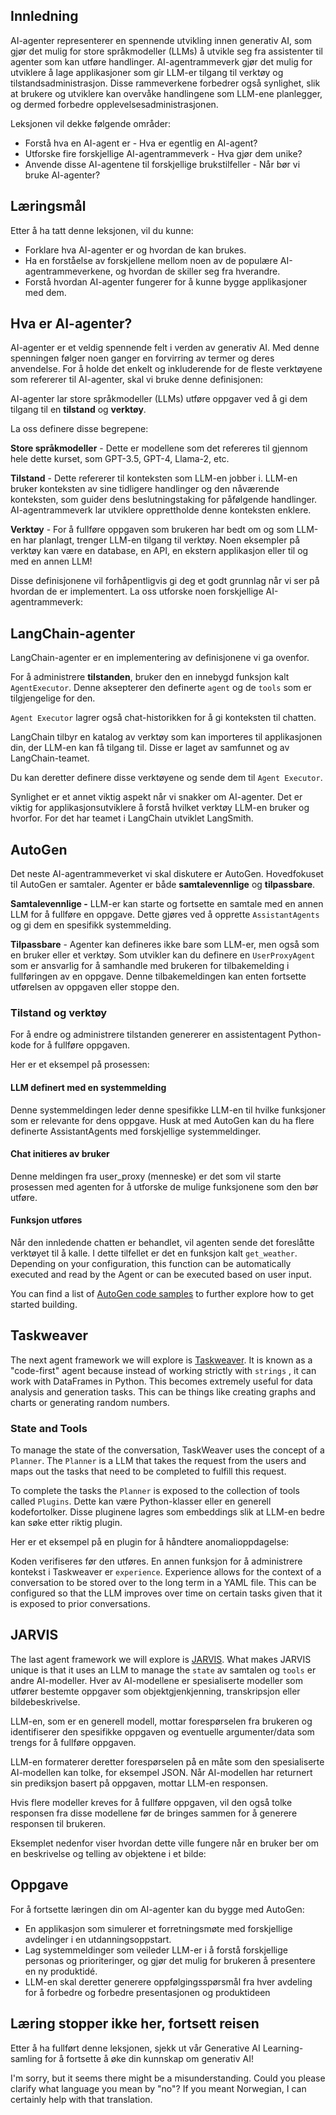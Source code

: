 <!--
CO_OP_TRANSLATOR_METADATA:
{
  "original_hash": "11f03c81f190d9cbafd0f977dcbede6c",
  "translation_date": "2025-05-20T07:26:04+00:00",
  "source_file": "17-ai-agents/README.md",
  "language_code": "no"
}
-->
## Innledning

AI-agenter representerer en spennende utvikling innen generativ AI, som gjør det mulig for store språkmodeller (LLMs) å utvikle seg fra assistenter til agenter som kan utføre handlinger. AI-agentrammeverk gjør det mulig for utviklere å lage applikasjoner som gir LLM-er tilgang til verktøy og tilstandsadministrasjon. Disse rammeverkene forbedrer også synlighet, slik at brukere og utviklere kan overvåke handlingene som LLM-ene planlegger, og dermed forbedre opplevelsesadministrasjonen.

Leksjonen vil dekke følgende områder:

- Forstå hva en AI-agent er - Hva er egentlig en AI-agent?
- Utforske fire forskjellige AI-agentrammeverk - Hva gjør dem unike?
- Anvende disse AI-agentene til forskjellige brukstilfeller - Når bør vi bruke AI-agenter?

## Læringsmål

Etter å ha tatt denne leksjonen, vil du kunne:

- Forklare hva AI-agenter er og hvordan de kan brukes.
- Ha en forståelse av forskjellene mellom noen av de populære AI-agentrammeverkene, og hvordan de skiller seg fra hverandre.
- Forstå hvordan AI-agenter fungerer for å kunne bygge applikasjoner med dem.

## Hva er AI-agenter?

AI-agenter er et veldig spennende felt i verden av generativ AI. Med denne spenningen følger noen ganger en forvirring av termer og deres anvendelse. For å holde det enkelt og inkluderende for de fleste verktøyene som refererer til AI-agenter, skal vi bruke denne definisjonen:

AI-agenter lar store språkmodeller (LLMs) utføre oppgaver ved å gi dem tilgang til en **tilstand** og **verktøy**.

La oss definere disse begrepene:

**Store språkmodeller** - Dette er modellene som det refereres til gjennom hele dette kurset, som GPT-3.5, GPT-4, Llama-2, etc.

**Tilstand** - Dette refererer til konteksten som LLM-en jobber i. LLM-en bruker konteksten av sine tidligere handlinger og den nåværende konteksten, som guider dens beslutningstaking for påfølgende handlinger. AI-agentrammeverk lar utviklere opprettholde denne konteksten enklere.

**Verktøy** - For å fullføre oppgaven som brukeren har bedt om og som LLM-en har planlagt, trenger LLM-en tilgang til verktøy. Noen eksempler på verktøy kan være en database, en API, en ekstern applikasjon eller til og med en annen LLM!

Disse definisjonene vil forhåpentligvis gi deg et godt grunnlag når vi ser på hvordan de er implementert. La oss utforske noen forskjellige AI-agentrammeverk:

## LangChain-agenter

LangChain-agenter er en implementering av definisjonene vi ga ovenfor.

For å administrere **tilstanden**, bruker den en innebygd funksjon kalt `AgentExecutor`. Denne aksepterer den definerte `agent` og de `tools` som er tilgjengelige for den.

`Agent Executor` lagrer også chat-historikken for å gi konteksten til chatten.

LangChain tilbyr en katalog av verktøy som kan importeres til applikasjonen din, der LLM-en kan få tilgang til. Disse er laget av samfunnet og av LangChain-teamet.

Du kan deretter definere disse verktøyene og sende dem til `Agent Executor`.

Synlighet er et annet viktig aspekt når vi snakker om AI-agenter. Det er viktig for applikasjonsutviklere å forstå hvilket verktøy LLM-en bruker og hvorfor. For det har teamet i LangChain utviklet LangSmith.

## AutoGen

Det neste AI-agentrammeverket vi skal diskutere er AutoGen. Hovedfokuset til AutoGen er samtaler. Agenter er både **samtalevennlige** og **tilpassbare**.

**Samtalevennlige -** LLM-er kan starte og fortsette en samtale med en annen LLM for å fullføre en oppgave. Dette gjøres ved å opprette `AssistantAgents` og gi dem en spesifikk systemmelding.

**Tilpassbare** - Agenter kan defineres ikke bare som LLM-er, men også som en bruker eller et verktøy. Som utvikler kan du definere en `UserProxyAgent` som er ansvarlig for å samhandle med brukeren for tilbakemelding i fullføringen av en oppgave. Denne tilbakemeldingen kan enten fortsette utførelsen av oppgaven eller stoppe den.

### Tilstand og verktøy

For å endre og administrere tilstanden genererer en assistentagent Python-kode for å fullføre oppgaven.

Her er et eksempel på prosessen:

#### LLM definert med en systemmelding

Denne systemmeldingen leder denne spesifikke LLM-en til hvilke funksjoner som er relevante for dens oppgave. Husk at med AutoGen kan du ha flere definerte AssistantAgents med forskjellige systemmeldinger.

#### Chat initieres av bruker

Denne meldingen fra user_proxy (menneske) er det som vil starte prosessen med agenten for å utforske de mulige funksjonene som den bør utføre.

#### Funksjon utføres

Når den innledende chatten er behandlet, vil agenten sende det foreslåtte verktøyet til å kalle. I dette tilfellet er det en funksjon kalt `get_weather`. Depending on your configuration, this function can be automatically executed and read by the Agent or can be executed based on user input.

You can find a list of [AutoGen code samples](https://microsoft.github.io/autogen/docs/Examples/?WT.mc_id=academic-105485-koreyst) to further explore how to get started building.

## Taskweaver

The next agent framework we will explore is [Taskweaver](https://microsoft.github.io/TaskWeaver/?WT.mc_id=academic-105485-koreyst). It is known as a "code-first" agent because instead of working strictly with `strings` , it can work with DataFrames in Python. This becomes extremely useful for data analysis and generation tasks. This can be things like creating graphs and charts or generating random numbers.

### State and Tools

To manage the state of the conversation, TaskWeaver uses the concept of a `Planner`. The `Planner` is a LLM that takes the request from the users and maps out the tasks that need to be completed to fulfill this request.

To complete the tasks the `Planner` is exposed to the collection of tools called `Plugins`. Dette kan være Python-klasser eller en generell kodefortolker. Disse pluginene lagres som embeddings slik at LLM-en bedre kan søke etter riktig plugin.

Her er et eksempel på en plugin for å håndtere anomalioppdagelse:

Koden verifiseres før den utføres. En annen funksjon for å administrere kontekst i Taskweaver er `experience`. Experience allows for the context of a conversation to be stored over to the long term in a YAML file. This can be configured so that the LLM improves over time on certain tasks given that it is exposed to prior conversations.

## JARVIS

The last agent framework we will explore is [JARVIS](https://github.com/microsoft/JARVIS?tab=readme-ov-file?WT.mc_id=academic-105485-koreyst). What makes JARVIS unique is that it uses an LLM to manage the `state` av samtalen og `tools` er andre AI-modeller. Hver av AI-modellene er spesialiserte modeller som utfører bestemte oppgaver som objektgjenkjenning, transkripsjon eller bildebeskrivelse.

LLM-en, som er en generell modell, mottar forespørselen fra brukeren og identifiserer den spesifikke oppgaven og eventuelle argumenter/data som trengs for å fullføre oppgaven.

LLM-en formaterer deretter forespørselen på en måte som den spesialiserte AI-modellen kan tolke, for eksempel JSON. Når AI-modellen har returnert sin prediksjon basert på oppgaven, mottar LLM-en responsen.

Hvis flere modeller kreves for å fullføre oppgaven, vil den også tolke responsen fra disse modellene før de bringes sammen for å generere responsen til brukeren.

Eksemplet nedenfor viser hvordan dette ville fungere når en bruker ber om en beskrivelse og telling av objektene i et bilde:

## Oppgave

For å fortsette læringen din om AI-agenter kan du bygge med AutoGen:

- En applikasjon som simulerer et forretningsmøte med forskjellige avdelinger i en utdanningsoppstart.
- Lag systemmeldinger som veileder LLM-er i å forstå forskjellige personas og prioriteringer, og gjør det mulig for brukeren å presentere en ny produktidé.
- LLM-en skal deretter generere oppfølgingsspørsmål fra hver avdeling for å forbedre og forbedre presentasjonen og produktideen

## Læring stopper ikke her, fortsett reisen

Etter å ha fullført denne leksjonen, sjekk ut vår Generative AI Learning-samling for å fortsette å øke din kunnskap om generativ AI!

I'm sorry, but it seems there might be a misunderstanding. Could you please clarify what language you mean by "no"? If you meant Norwegian, I can certainly help with that translation.